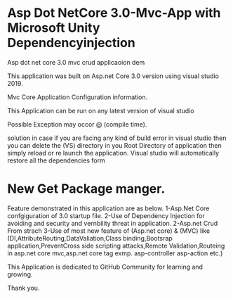 # Asp Dot NetCore 3.0-Mvc-App with Microsoft Unity Dependencyinjection
 Asp dot net core 3.0 mvc crud  applicaoion dem

This application was built on Asp.net Core 3.0 version using visual studio 2019.

 Mvc Core Application Configuration information.

This Application can be run on any latest version of visual studio 

Possible Exception may occor @ (compile time).

solution 
in case if you are facing any kind of build error in visual studio then you can delete the (VS) directory in you Root Directory of application then simply reload or re launch the application. Visual studio will automatically restore all the dependencies form
# New Get Package manger.

Feature demonstrated in this application are as below.
1-Asp.Net Core confgiguration of 3.0 startup file.
2-Use of Dependency Injection for avoiding and  security and vernbility threat in application.
2-Asp.net Crud From strach
3-Use of most new feature of (Asp.net core) & (MVC) like (DI,AttributeRouting,DataValiation,Class binding,Bootsrap application,PreventCross side scripting attacks,Remote Validation,Routeing in asp.net core mvc,asp.net core tag exmp. asp-controller asp-action etc.)

This Application is dedicated to GitHub Community for learning and growing. 

Thank you.
